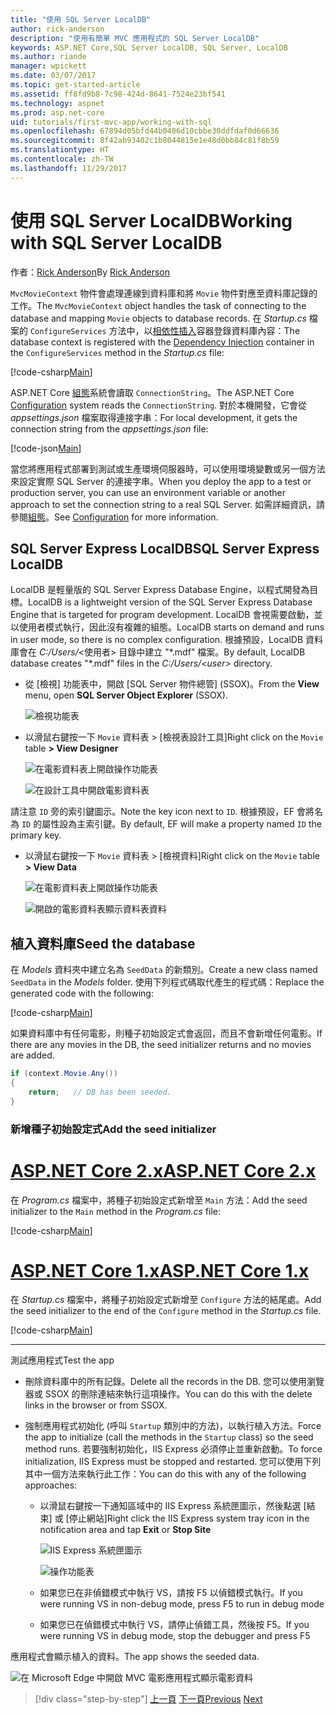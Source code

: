 ```yaml
---
title: "使用 SQL Server LocalDB"
author: rick-anderson
description: "使用有簡單 MVC 應用程式的 SQL Server LocalDB"
keywords: ASP.NET Core,SQL Server LocalDB, SQL Server, LocalDB
ms.author: riande
manager: wpickett
ms.date: 03/07/2017
ms.topic: get-started-article
ms.assetid: ff8fd9b8-7c98-424d-8641-7524e23bf541
ms.technology: aspnet
ms.prod: asp.net-core
uid: tutorials/first-mvc-app/working-with-sql
ms.openlocfilehash: 67894d05bfd44b0406d10cbbe30ddfdaf0d66636
ms.sourcegitcommit: 8f42ab93402c1b8044815e1e48d0bb84c81f8b59
ms.translationtype: HT
ms.contentlocale: zh-TW
ms.lasthandoff: 11/29/2017
---
```

# <a name="working-with-sql-server-localdb"></a><span data-ttu-id="392e5-104">使用 SQL Server LocalDB</span><span class="sxs-lookup"><span data-stu-id="392e5-104">Working with SQL Server LocalDB</span></span>

<span data-ttu-id="392e5-105">作者：[Rick Anderson](https://twitter.com/RickAndMSFT)</span><span class="sxs-lookup"><span data-stu-id="392e5-105">By [Rick Anderson](https://twitter.com/RickAndMSFT)</span></span>

<span data-ttu-id="392e5-106">`MvcMovieContext` 物件會處理連線到資料庫和將 `Movie` 物件對應至資料庫記錄的工作。</span><span class="sxs-lookup"><span data-stu-id="392e5-106">The `MvcMovieContext` object handles the task of connecting to the database and mapping `Movie` objects to database records.</span></span> <span data-ttu-id="392e5-107">在 *Startup.cs* 檔案的 `ConfigureServices` 方法中，以[相依性插入](xref:fundamentals/dependency-injection)容器登錄資料庫內容：</span><span class="sxs-lookup"><span data-stu-id="392e5-107">The database context is registered with the [Dependency Injection](xref:fundamentals/dependency-injection) container in the `ConfigureServices` method in the *Startup.cs* file:</span></span>

[!code-csharp[Main](../../tutorials/first-mvc-app/start-mvc/sample/MvcMovie/Startup.cs?name=ConfigureServices&highlight=6-7)]

<span data-ttu-id="392e5-108">ASP.NET Core [組態](xref:fundamentals/configuration/index)系統會讀取 `ConnectionString`。</span><span class="sxs-lookup"><span data-stu-id="392e5-108">The ASP.NET Core [Configuration](xref:fundamentals/configuration/index) system reads the `ConnectionString`.</span></span> <span data-ttu-id="392e5-109">對於本機開發，它會從 *appsettings.json* 檔案取得連接字串：</span><span class="sxs-lookup"><span data-stu-id="392e5-109">For local development, it gets the connection string from the *appsettings.json* file:</span></span>

[!code-json[Main](start-mvc/sample/MvcMovie/appsettings.json?highlight=2&range=8-10)]

<span data-ttu-id="392e5-110">當您將應用程式部署到測試或生產環境伺服器時，可以使用環境變數或另一個方法來設定實際 SQL Server 的連接字串。</span><span class="sxs-lookup"><span data-stu-id="392e5-110">When you deploy the app to a test or production server, you can use an environment variable or another approach to set the connection string to a real SQL Server.</span></span> <span data-ttu-id="392e5-111">如需詳細資訊，請參閱[組態](xref:fundamentals/configuration/index)。</span><span class="sxs-lookup"><span data-stu-id="392e5-111">See [Configuration](xref:fundamentals/configuration/index) for more information.</span></span>

## <a name="sql-server-express-localdb"></a><span data-ttu-id="392e5-112">SQL Server Express LocalDB</span><span class="sxs-lookup"><span data-stu-id="392e5-112">SQL Server Express LocalDB</span></span>

<span data-ttu-id="392e5-113">LocalDB 是輕量版的 SQL Server Express Database Engine，以程式開發為目標。</span><span class="sxs-lookup"><span data-stu-id="392e5-113">LocalDB is a lightweight version of the SQL Server Express Database Engine that is targeted for program development.</span></span> <span data-ttu-id="392e5-114">LocalDB 會視需要啟動，並以使用者模式執行，因此沒有複雜的組態。</span><span class="sxs-lookup"><span data-stu-id="392e5-114">LocalDB starts on demand and runs in user mode, so there is no complex configuration.</span></span> <span data-ttu-id="392e5-115">根據預設，LocalDB 資料庫會在 *C:/Users/*\<使用者\> 目錄中建立 "\*.mdf" 檔案。</span><span class="sxs-lookup"><span data-stu-id="392e5-115">By default, LocalDB database creates "\*.mdf" files in the *C:/Users/\<user\>* directory.</span></span>

* <span data-ttu-id="392e5-116">從 [檢視] 功能表中，開啟 [SQL Server 物件總管] (SSOX)。</span><span class="sxs-lookup"><span data-stu-id="392e5-116">From the **View** menu, open **SQL Server Object Explorer** (SSOX).</span></span>

  ![檢視功能表](working-with-sql/_static/ssox.png)

* <span data-ttu-id="392e5-118">以滑鼠右鍵按一下 `Movie` 資料表 > [檢視表設計工具]</span><span class="sxs-lookup"><span data-stu-id="392e5-118">Right click on the `Movie` table **> View Designer**</span></span>

  ![在電影資料表上開啟操作功能表](working-with-sql/_static/design.png)

  ![在設計工具中開啟電影資料表](working-with-sql/_static/dv.png)

<span data-ttu-id="392e5-121">請注意 `ID` 旁的索引鍵圖示。</span><span class="sxs-lookup"><span data-stu-id="392e5-121">Note the key icon next to `ID`.</span></span> <span data-ttu-id="392e5-122">根據預設，EF 會將名為 `ID` 的屬性設為主索引鍵。</span><span class="sxs-lookup"><span data-stu-id="392e5-122">By default, EF will make a property named `ID` the primary key.</span></span>

* <span data-ttu-id="392e5-123">以滑鼠右鍵按一下 `Movie` 資料表 > [檢視資料]</span><span class="sxs-lookup"><span data-stu-id="392e5-123">Right click on the `Movie` table **> View Data**</span></span>

  ![在電影資料表上開啟操作功能表](working-with-sql/_static/ssox2.png)

  ![開啟的電影資料表顯示資料表資料](working-with-sql/_static/vd22.png)

## <a name="seed-the-database"></a><span data-ttu-id="392e5-126">植入資料庫</span><span class="sxs-lookup"><span data-stu-id="392e5-126">Seed the database</span></span>

<span data-ttu-id="392e5-127">在 *Models* 資料夾中建立名為 `SeedData` 的新類別。</span><span class="sxs-lookup"><span data-stu-id="392e5-127">Create a new class named `SeedData` in the *Models* folder.</span></span> <span data-ttu-id="392e5-128">使用下列程式碼取代產生的程式碼：</span><span class="sxs-lookup"><span data-stu-id="392e5-128">Replace the generated code with the following:</span></span>

[!code-csharp[Main](start-mvc/sample/MvcMovie/Models/SeedData.cs?name=snippet_1)]

<span data-ttu-id="392e5-129">如果資料庫中有任何電影，則種子初始設定式會返回，而且不會新增任何電影。</span><span class="sxs-lookup"><span data-stu-id="392e5-129">If there are any movies in the DB, the seed initializer returns and no movies are added.</span></span>

```csharp
if (context.Movie.Any())
{
    return;   // DB has been seeded.
}
```

<a name="si"></a>
### <a name="add-the-seed-initializer"></a><span data-ttu-id="392e5-130">新增種子初始設定式</span><span class="sxs-lookup"><span data-stu-id="392e5-130">Add the seed initializer</span></span>

# <a name="aspnet-core-2xtabaspnetcore2x"></a>[<span data-ttu-id="392e5-131">ASP.NET Core 2.x</span><span class="sxs-lookup"><span data-stu-id="392e5-131">ASP.NET Core 2.x</span></span>](#tab/aspnetcore2x)

<span data-ttu-id="392e5-132">在 *Program.cs* 檔案中，將種子初始設定式新增至 `Main` 方法：</span><span class="sxs-lookup"><span data-stu-id="392e5-132">Add the seed initializer to the `Main` method in the *Program.cs* file:</span></span>

[!code-csharp[Main](start-mvc/sample/MvcMovie/Program.cs?highlight=6,14-32)]

# <a name="aspnet-core-1xtabaspnetcore1x"></a>[<span data-ttu-id="392e5-133">ASP.NET Core 1.x</span><span class="sxs-lookup"><span data-stu-id="392e5-133">ASP.NET Core 1.x</span></span>](#tab/aspnetcore1x)

<span data-ttu-id="392e5-134">在 *Startup.cs* 檔案中，將種子初始設定式新增至 `Configure` 方法的結尾處。</span><span class="sxs-lookup"><span data-stu-id="392e5-134">Add the seed initializer to the end of the `Configure` method in the *Startup.cs* file.</span></span>

[!code-csharp[Main](start-mvc/sample/MvcMovie/Startup.cs?highlight=9&name=snippet_seed)]

---

<span data-ttu-id="392e5-135">測試應用程式</span><span class="sxs-lookup"><span data-stu-id="392e5-135">Test the app</span></span>

* <span data-ttu-id="392e5-136">刪除資料庫中的所有記錄。</span><span class="sxs-lookup"><span data-stu-id="392e5-136">Delete all the records in the DB.</span></span> <span data-ttu-id="392e5-137">您可以使用瀏覽器或 SSOX 的刪除連結來執行這項操作。</span><span class="sxs-lookup"><span data-stu-id="392e5-137">You can do this with the delete links in the browser or from SSOX.</span></span>
* <span data-ttu-id="392e5-138">強制應用程式初始化 (呼叫 `Startup` 類別中的方法)，以執行植入方法。</span><span class="sxs-lookup"><span data-stu-id="392e5-138">Force the app to initialize (call the methods in the `Startup` class) so the seed method runs.</span></span> <span data-ttu-id="392e5-139">若要強制初始化，IIS Express 必須停止並重新啟動。</span><span class="sxs-lookup"><span data-stu-id="392e5-139">To force initialization, IIS Express must be stopped and restarted.</span></span> <span data-ttu-id="392e5-140">您可以使用下列其中一個方法來執行此工作：</span><span class="sxs-lookup"><span data-stu-id="392e5-140">You can do this with any of the following approaches:</span></span>

  * <span data-ttu-id="392e5-141">以滑鼠右鍵按一下通知區域中的 IIS Express 系統匣圖示，然後點選 [結束] 或 [停止網站]</span><span class="sxs-lookup"><span data-stu-id="392e5-141">Right click the IIS Express system tray icon in the notification area and tap **Exit** or **Stop Site**</span></span>

    ![IIS Express 系統匣圖示](working-with-sql/_static/iisExIcon.png)

    ![操作功能表](working-with-sql/_static/stopIIS.png)

   * <span data-ttu-id="392e5-144">如果您已在非偵錯模式中執行 VS，請按 F5 以偵錯模式執行。</span><span class="sxs-lookup"><span data-stu-id="392e5-144">If you were running VS in non-debug mode, press F5 to run in debug mode</span></span>
   * <span data-ttu-id="392e5-145">如果您已在偵錯模式中執行 VS，請停止偵錯工具，然後按 F5。</span><span class="sxs-lookup"><span data-stu-id="392e5-145">If you were running VS in debug mode, stop the debugger and press F5</span></span>
   
<span data-ttu-id="392e5-146">應用程式會顯示植入的資料。</span><span class="sxs-lookup"><span data-stu-id="392e5-146">The app shows the seeded data.</span></span>

![在 Microsoft Edge 中開啟 MVC 電影應用程式顯示電影資料](working-with-sql/_static/m55.png)

>[!div class="step-by-step"]
<span data-ttu-id="392e5-148">[上一頁](adding-model.md)
[下一頁](controller-methods-views.md)</span><span class="sxs-lookup"><span data-stu-id="392e5-148">[Previous](adding-model.md)
[Next](controller-methods-views.md)</span></span>  

